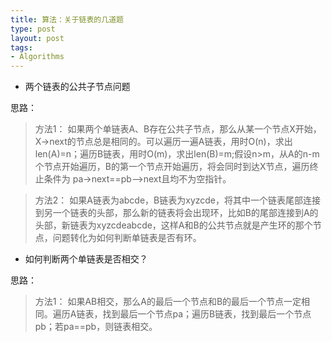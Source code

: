 ```yaml
--- 
title: 算法：关于链表的几道题
type: post
layout: post
tags: 
- Algorithms
---
```


 -  两个链表的公共子节点问题

思路： 
>方法1：
如果两个单链表A、B存在公共子节点，那么从某一个节点X开始，X->next的节点总是相同的。可以遍历一遍A链表，用时O(n)，求出len(A)=n；遍历B链表，用时O(m)，求出len(B)=m;假设n>m，从A的n-m个节点开始遍历，B的第一个节点开始遍历，将会同时到达X节点，遍历终止条件为 pa->next==pb-->next且均不为空指针。

>方法2：
如果A链表为abcde，B链表为xyzcde，将其中一个链表尾部连接到另一个链表的头部，那么新的链表将会出现环，比如B的尾部连接到A的头部，新链表为xyzcdeabcde，这样A和B的公共节点就是产生环的那个节点，问题转化为如何判断单链表是否有环。

 - 如何判断两个单链表是否相交？

思路：
>方法1： 如果AB相交，那么A的最后一个节点和B的最后一个节点一定相同。遍历A链表，找到最后一个节点pa；遍历B链表，找到最后一个节点pb；若pa==pb，则链表相交。